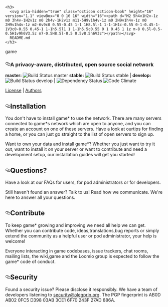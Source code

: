 
    <h3>
      <svg aria-hidden="true" class="octicon octicon-book" height="16" version="1.1" viewBox="0 0 16 16" width="16"><path d="M2 5h4v1H2v-1z m0 3h4v-1H2v1z m0 2h4v-1H2v1z m11-5H9v1h4v-1z m0 2H9v1h4v-1z m0 2H9v1h4v-1z m2-6v9c0 0.55-0.45 1-1 1H8.5l-1 1-1-1H1c-0.55 0-1-0.45-1-1V3c0-0.55 0.45-1 1-1h5.5l1 1 1-1h5.5c0.55 0 1 0.45 1 1z m-8 0.5l-0.5-0.5H1v9h6V3.5z m7-0.5H8.5l-0.5 0.5v8.5h6V3z"></path></svg>
      README.md
    </h3>

  game
<h3><a id="user-content-a-privacy-aware-distributed-open-source-social-network" class="anchor" href="#a-privacy-aware-distributed-open-source-social-network" aria-hidden="true"><svg aria-hidden="true" class="octicon octicon-link" height="16" role="img" version="1.1" viewBox="0 0 16 16" width="16"><path d="M4 9h1v1h-1c-1.5 0-3-1.69-3-3.5s1.55-3.5 3-3.5h4c1.45 0 3 1.69 3 3.5 0 1.41-0.91 2.72-2 3.25v-1.16c0.58-0.45 1-1.27 1-2.09 0-1.28-1.02-2.5-2-2.5H4c-0.98 0-2 1.22-2 2.5s1 2.5 2 2.5z m9-3h-1v1h1c1 0 2 1.22 2 2.5s-1.02 2.5-2 2.5H9c-0.98 0-2-1.22-2-2.5 0-0.83 0.42-1.64 1-2.09v-1.16c-1.09 0.53-2 1.84-2 3.25 0 1.81 1.55 3.5 3 3.5h4c1.45 0 3-1.69 3-3.5s-1.5-3.5-3-3.5z"></path></svg></a>A privacy-aware, distributed, open source social network</h3>

<p><strong>master:</strong> <img src="https://camo.githubusercontent.com/9b7b1691edd3c75c73742c8684ee97411d65751f/68747470733a2f2f7365637572652e7472617669732d63692e6f72672f64696173706f72612f64696173706f72612e706e673f6272616e63683d6d6173746572" alt="Build Status master" data-canonical-src="https://secure.travis-ci.org/diaspora/diaspora.png?branch=master" style="max-width:100%;"></a>
<strong>stable:</strong> <img src="https://camo.githubusercontent.com/626e93ecb12855764002020ec80bc44c5142286a/68747470733a2f2f7365637572652e7472617669732d63692e6f72672f64696173706f72612f64696173706f72612e706e673f6272616e63683d737461626c65" alt="Build Status stable" data-canonical-src="https://secure.travis-ci.org/diaspora/diaspora.png?branch=stable" style="max-width:100%;"></a> |
<strong>develop:</strong> <img src="https://camo.githubusercontent.com/1ed644ea5c44f46755b7a1bc0fd429be928bd14c/68747470733a2f2f7365637572652e7472617669732d63692e6f72672f64696173706f72612f64696173706f72612e706e673f6272616e63683d646576656c6f70" alt="Build Status develop" data-canonical-src="https://secure.travis-ci.org/diaspora/diaspora.png?branch=develop" style="max-width:100%;"></a> |
<img src="https://camo.githubusercontent.com/738e306aafa6ef1aba60a438fd359eac2f412d4a/68747470733a2f2f67656d6e617369756d2e636f6d2f64696173706f72612f64696173706f72612e706e673f747261766973" alt="Dependency Status" data-canonical-src="https://gemnasium.com/diaspora/diaspora.png?travis" style="max-width:100%;"></a>
<img src="https://camo.githubusercontent.com/6d71ebdd8af27e7eb5f0411bf4ab5dbe01cdf2f6/68747470733a2f2f636f6465636c696d6174652e636f6d2f6769746875622f64696173706f72612f64696173706f72612e706e67" alt="Code Climate" data-canonical-src="https://codeclimate.com/github/diaspora/diaspora.png" style="max-width:100%;"></a></p>

<a href="/COPYRIGHT.md">License</a> |
<a href="/CONTRIBUTING.md">Authors</a></p>

<h2><a id="user-content-installation" class="anchor" href="#installation" aria-hidden="true"><svg aria-hidden="true" class="octicon octicon-link" height="16" role="img" version="1.1" viewBox="0 0 16 16" width="16"><path d="M4 9h1v1h-1c-1.5 0-3-1.69-3-3.5s1.55-3.5 3-3.5h4c1.45 0 3 1.69 3 3.5 0 1.41-0.91 2.72-2 3.25v-1.16c0.58-0.45 1-1.27 1-2.09 0-1.28-1.02-2.5-2-2.5H4c-0.98 0-2 1.22-2 2.5s1 2.5 2 2.5z m9-3h-1v1h1c1 0 2 1.22 2 2.5s-1.02 2.5-2 2.5H9c-0.98 0-2-1.22-2-2.5 0-0.83 0.42-1.64 1-2.09v-1.16c-1.09 0.53-2 1.84-2 3.25 0 1.81 1.55 3.5 3 3.5h4c1.45 0 3-1.69 3-3.5s-1.5-3.5-3-3.5z"></path></svg></a>Installation</h2>

<p>You don't have to install game* to use the network. There are many servers connected to game*s network which are open to anyone, and you can create an account on one of these servers. Have a look at ourtips for finding a home</a>, or you can just go straight to the list of open servers</a> to sign up.</p>

<p>Want to own your data and install game*? Whether you just want to try it out, want to install it on your server or want to contribute and need a development setup, our installation guides</a> will get you started!</p>

<h2><a id="user-content-questions" class="anchor" href="#questions" aria-hidden="true"><svg aria-hidden="true" class="octicon octicon-link" height="16" role="img" version="1.1" viewBox="0 0 16 16" width="16"><path d="M4 9h1v1h-1c-1.5 0-3-1.69-3-3.5s1.55-3.5 3-3.5h4c1.45 0 3 1.69 3 3.5 0 1.41-0.91 2.72-2 3.25v-1.16c0.58-0.45 1-1.27 1-2.09 0-1.28-1.02-2.5-2-2.5H4c-0.98 0-2 1.22-2 2.5s1 2.5 2 2.5z m9-3h-1v1h1c1 0 2 1.22 2 2.5s-1.02 2.5-2 2.5H9c-0.98 0-2-1.22-2-2.5 0-0.83 0.42-1.64 1-2.09v-1.16c-1.09 0.53-2 1.84-2 3.25 0 1.81 1.55 3.5 3 3.5h4c1.45 0 3-1.69 3-3.5s-1.5-3.5-3-3.5z"></path></svg></a>Questions?</h2>

<p>Have a look at our FAQs for users</a>, for pod administrators</a> or for developers</a>.</p>

<p>Still haven't found an answer? Talk to us! Read how we communicate</a>. We're here to answer all your questions.</p>

<h2><a id="user-content-contribute" class="anchor" href="#contribute" aria-hidden="true"><svg aria-hidden="true" class="octicon octicon-link" height="16" role="img" version="1.1" viewBox="0 0 16 16" width="16"><path d="M4 9h1v1h-1c-1.5 0-3-1.69-3-3.5s1.55-3.5 3-3.5h4c1.45 0 3 1.69 3 3.5 0 1.41-0.91 2.72-2 3.25v-1.16c0.58-0.45 1-1.27 1-2.09 0-1.28-1.02-2.5-2-2.5H4c-0.98 0-2 1.22-2 2.5s1 2.5 2 2.5z m9-3h-1v1h1c1 0 2 1.22 2 2.5s-1.02 2.5-2 2.5H9c-0.98 0-2-1.22-2-2.5 0-0.83 0.42-1.64 1-2.09v-1.16c-1.09 0.53-2 1.84-2 3.25 0 1.81 1.55 3.5 3 3.5h4c1.45 0 3-1.69 3-3.5s-1.5-3.5-3-3.5z"></path></svg></a>Contribute</h2>

<p>To keep game*  growing and improving we need all help we can get. Whether you can contribute code</a>, ideas</a>,translations</a>,bug reports</a> or simply extend the community as a helpful user</a> or pod administrator</a>, your help is welcome!</p>

<p>Everyone interacting in game codebases, issue trackers, chat rooms, mailing lists, the wiki,game and the Loomio group is expected to follow the game* code of conduct</a>.</p>

<h2><a id="user-content-security" class="anchor" href="#security" aria-hidden="true"><svg aria-hidden="true" class="octicon octicon-link" height="16" role="img" version="1.1" viewBox="0 0 16 16" width="16"><path d="M4 9h1v1h-1c-1.5 0-3-1.69-3-3.5s1.55-3.5 3-3.5h4c1.45 0 3 1.69 3 3.5 0 1.41-0.91 2.72-2 3.25v-1.16c0.58-0.45 1-1.27 1-2.09 0-1.28-1.02-2.5-2-2.5H4c-0.98 0-2 1.22-2 2.5s1 2.5 2 2.5z m9-3h-1v1h1c1 0 2 1.22 2 2.5s-1.02 2.5-2 2.5H9c-0.98 0-2-1.22-2-2.5 0-0.83 0.42-1.64 1-2.09v-1.16c-1.09 0.53-2 1.84-2 3.25 0 1.81 1.55 3.5 3 3.5h4c1.45 0 3-1.69 3-3.5s-1.5-3.5-3-3.5z"></path></svg></a>Security</h2>

<p>Found a security issue? Please disclose it responsibly. We have a team of developers listening to <a href="mailto:security@olegprin.org">security@olegprin.org</a>. The PGP fingerprint is AB0D AB02 0FC5 D398 03AB 3CE1 6F70 243F 27AD 886A</a>.</p>
</article>
  

